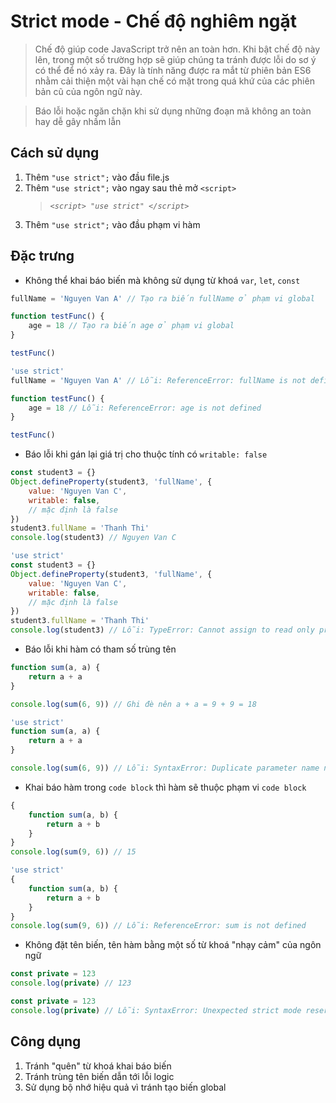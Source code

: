 # Strict mode - Chế độ nghiêm ngặt

> Chế độ giúp code JavaScript trở nên an toàn hơn. Khi bật chế độ này lên, trong một số trường hợp sẽ giúp chúng ta tránh được lỗi do sơ ý có thể để nó xảy ra. Đây là tính năng được ra mắt từ phiên bản ES6 nhằm cải thiện một vài hạn chế có mặt trong quá khứ của các phiên bản cũ của ngôn ngữ này.

> Báo lỗi hoặc ngăn chặn khi sử dụng những đoạn mã không an toàn hay dễ gây nhầm lẫn

## Cách sử dụng

1. Thêm `"use strict";` vào đầu file.js
2. Thêm `"use strict";` vào ngay sau thẻ mở `<script>`
    > _`<script> "use strict" </script>`_
3. Thêm `"use strict";` vào đầu phạm vi hàm

## Đặc trưng

-   Không thể khai báo biến mà không sử dụng từ khoá `var`, `let`, `const`

```js
fullName = 'Nguyen Van A' // Tạo ra biến fullName ở phạm vi global

function testFunc() {
    age = 18 // Tạo ra biến age ở phạm vi global
}

testFunc()
```

```js
'use strict'
fullName = 'Nguyen Van A' // Lỗi: ReferenceError: fullName is not defined

function testFunc() {
    age = 18 // Lỗi: ReferenceError: age is not defined
}

testFunc()
```

-   Báo lỗi khi gán lại giá trị cho thuộc tính có `writable: false`

```js
const student3 = {}
Object.defineProperty(student3, 'fullName', {
    value: 'Nguyen Van C',
    writable: false,
    // mặc định là false
})
student3.fullName = 'Thanh Thi'
console.log(student3) // Nguyen Van C
```

```js
'use strict'
const student3 = {}
Object.defineProperty(student3, 'fullName', {
    value: 'Nguyen Van C',
    writable: false,
    // mặc định là false
})
student3.fullName = 'Thanh Thi'
console.log(student3) // Lỗi: TypeError: Cannot assign to read only property 'fullName' of object '#<Object>'
```

-   Báo lỗi khi hàm có tham số trùng tên

```js
function sum(a, a) {
    return a + a
}

console.log(sum(6, 9)) // Ghi đè nên a + a = 9 + 9 = 18
```

```js
'use strict'
function sum(a, a) {
    return a + a
}

console.log(sum(6, 9)) // Lỗi: SyntaxError: Duplicate parameter name not allowed in this context.
```

-   Khai báo hàm trong `code block` thì hàm sẽ thuộc phạm vi `code block`

```js
{
    function sum(a, b) {
        return a + b
    }
}
console.log(sum(9, 6)) // 15
```

```js
'use strict'
{
    function sum(a, b) {
        return a + b
    }
}
console.log(sum(9, 6)) // Lỗi: ReferenceError: sum is not defined
```

-   Không đặt tên biến, tên hàm bằng một số từ khoá "nhạy cảm" của ngôn ngữ

```js
const private = 123
console.log(private) // 123
```

```js
const private = 123
console.log(private) // Lỗi: SyntaxError: Unexpected strict mode reserved word
```

## Công dụng

1. Tránh "quên" từ khoá khai báo biến
2. Tránh trùng tên biến dẫn tới lỗi logic
3. Sử dụng bộ nhớ hiệu quả vì tránh tạo biến global
